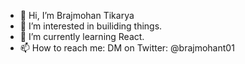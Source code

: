 - 👋 Hi, I’m Brajmohan Tikarya
- 👀 I’m interested in builiding things.
- 🌱 I’m currently learning React.
- 📫 How to reach me: DM on Twitter: @brajmohant01

<!---
brajmohanT/brajmohanT is a ✨ special ✨ repository because its `README.md` (this file) appears on your GitHub profile.
You can click the Preview link to take a look at your changes.
--->
